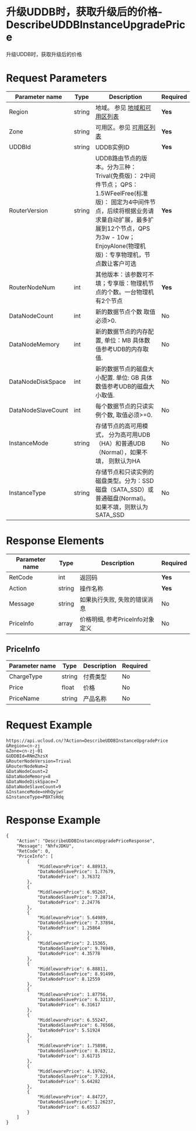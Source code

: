 # 升级UDDB时，获取升级后的价格-DescribeUDDBInstanceUpgradePrice

升级UDDB时，获取升级后的价格

# Request Parameters
|Parameter name|Type|Description|Required|
|---|---|---|---|
|Region|string|地域。 参见 [地域和可用区列表](api/summary/regionlist)|**Yes**|
|Zone|string|可用区。参见 [可用区列表](api/summary/regionlist)|**Yes**|
|UDDBId|string|UDDB实例ID|**Yes**|
|RouterVersion|string|UDDB路由节点的版本。分为三种： Trival(免费版)： 2中间件节点； QPS：1.5WFeelFree(标准版)： 固定为4中间件节点，后续将根据业务请求量自动扩展，最多扩展到12个节点，QPS为3w - 10w；EnjoyAlone(物理机版)：专享物理机，节点数让客户可选|**Yes**|
|RouterNodeNum|int|其他版本：该参数可不填；专享版：物理机节点的个数。一台物理机有2个节点|**Yes**|
|DataNodeCount|int|新的数据节点个数 取值必须>0.|No|
|DataNodeMemory|int|新的数据节点的内存配置, 单位：MB 具体数值参考UDB的内存取值.|No|
|DataNodeDiskSpace|int|新的数据节点的磁盘大小配置. 单位: GB 具体数值参考UDB的磁盘大小取值.|No|
|DataNodeSlaveCount|int|每个数据节点的只读实例个数, 取值必须>=0.|No|
|InstanceMode|string|存储节点的高可用模式， 分为高可用UDB（HA）和普通UDB（Normal），如果不填， 则默认为HA|No|
|InstanceType|string|存储节点和只读实例的磁盘类型。分为：SSD磁盘（SATA_SSD）或普通磁盘(Normal)。 如果不填，则默认为SATA_SSD|No|

# Response Elements
|Parameter name|Type|Description|Required|
|---|---|---|---|
|RetCode|int|返回码|**Yes**|
|Action|string|操作名称|**Yes**|
|Message|string|如果执行失败, 失败的错误消息|No|
|PriceInfo|array|价格明细, 参考PriceInfo对象定义|No|

## PriceInfo
|Parameter name|Type|Description|Required|
|---|---|---|---|
|ChargeType|string|付费类型|No|
|Price|float|价格|No|
|PriceName|string|产品名称|No|

# Request Example
```
https://api.ucloud.cn/?Action=DescribeUDDBInstanceUpgradePrice
&Region=cn-zj
&Zone=cn-zj-01
&UDDBId=RNmZhzsX
&RouterNodeVersion=Trival
&RouterNodeNum=2
&DataNodeCount=2
&DataNodeMemory=8
&DataNodeDiskSpace=7
&DataNodeSlaveCount=9
&InstanceMode=nHhQyjwr
&InstanceType=PBXTsHdq
```

# Response Example
```
{
    "Action": "DescribeUDDBInstanceUpgradePriceResponse", 
    "Message": "NhfvJDKU", 
    "RetCode": 0, 
    "PriceInfo": [
        {
            "MiddlewarePrice": 4.88913, 
            "DataNodeSlavePrice": 1.77679, 
            "DataNodePrice": 3.76372
        }, 
        {
            "MiddlewarePrice": 6.95267, 
            "DataNodeSlavePrice": 7.28714, 
            "DataNodePrice": 2.24776
        }, 
        {
            "MiddlewarePrice": 5.64989, 
            "DataNodeSlavePrice": 7.37894, 
            "DataNodePrice": 1.25864
        }, 
        {
            "MiddlewarePrice": 2.15365, 
            "DataNodeSlavePrice": 9.76949, 
            "DataNodePrice": 4.35778
        }, 
        {
            "MiddlewarePrice": 6.88811, 
            "DataNodeSlavePrice": 8.91499, 
            "DataNodePrice": 8.12559
        }, 
        {
            "MiddlewarePrice": 1.87756, 
            "DataNodeSlavePrice": 6.32137, 
            "DataNodePrice": 6.31617
        }, 
        {
            "MiddlewarePrice": 6.55247, 
            "DataNodeSlavePrice": 6.76566, 
            "DataNodePrice": 5.51924
        }, 
        {
            "MiddlewarePrice": 1.75898, 
            "DataNodeSlavePrice": 8.19212, 
            "DataNodePrice": 3.61715
        }, 
        {
            "MiddlewarePrice": 4.19762, 
            "DataNodeSlavePrice": 7.22914, 
            "DataNodePrice": 5.64282
        }, 
        {
            "MiddlewarePrice": 4.84727, 
            "DataNodeSlavePrice": 1.26237, 
            "DataNodePrice": 6.65527
        }
    ]
}
```

